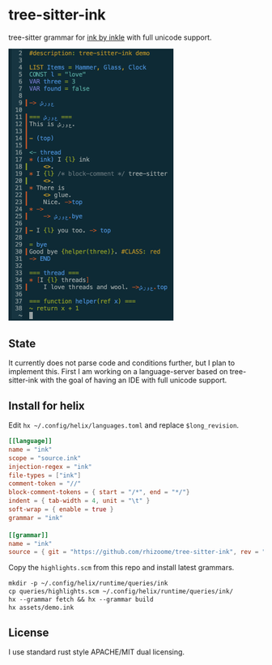 # tree-sitter-ink

tree-sitter grammar for [ink by inkle](https://github.com/inkle/ink) with full
unicode support.

<img src="assets/demo.png" alt="Ink Demo" width="326">

## State

It currently does not parse code and conditions further, but I plan to implement
this. First I am working on a language-server based on tree-sitter-ink with the
goal of having an IDE with full unicode support.

## Install for helix

Edit `hx ~/.config/helix/languages.toml` and replace `$long_revision`.

```toml
[[language]]
name = "ink"
scope = "source.ink"
injection-regex = "ink"
file-types = ["ink"]
comment-token = "//"
block-comment-tokens = { start = "/*", end = "*/"}
indent = { tab-width = 4, unit = "\t" }
soft-wrap = { enable = true }
grammar = "ink"

[[grammar]]
name = "ink"
source = { git = "https://github.com/rhizoome/tree-sitter-ink", rev = "$long_revision" }
```

Copy the `highlights.scm` from this repo and install latest grammars.

```shell
mkdir -p ~/.config/helix/runtime/queries/ink
cp queries/highlights.scm ~/.config/helix/runtime/queries/ink/
hx --grammar fetch && hx --grammar build
hx assets/demo.ink
```

## License

I use standard rust style APACHE/MIT dual licensing.

